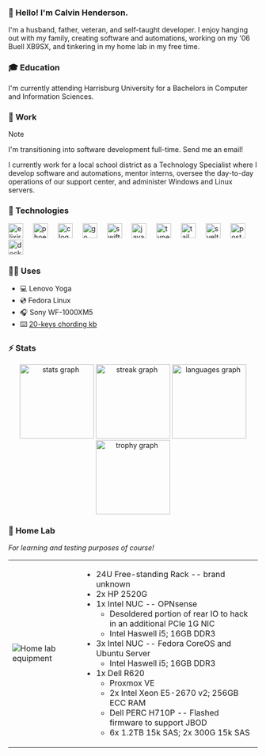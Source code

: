### 👋 Hello! I'm Calvin Henderson.

I'm a husband, father, veteran, and self-taught developer. I enjoy hanging out with my family, creating
software and automations, working on my '06 Buell XB9SX, and tinkering in my home lab in my free time.

### 🎓 Education

I'm currently attending Harrisburg University for a Bachelors in Computer and Information Sciences.

### 💼 Work

> [!NOTE]
> I'm transitioning into software development full-time. Send me an email!

I currently work for a local school district as a Technology Specialist where I develop software and
automations, mentor interns, oversee the day-to-day operations of our support center, and administer
Windows and Linux servers.


### 🔩 Technologies

<div align="left">
  <img src="https://cdn.jsdelivr.net/gh/devicons/devicon/icons/elixir/elixir-original.svg" height="30" alt="elixir logo"  />
  <img width="12" />
  <img src="https://cdn.jsdelivr.net/gh/devicons/devicon/icons/phoenix/phoenix-original.svg" height="30" alt="phoenix logo"  />
  <img width="12" />
  <img src="https://cdn.jsdelivr.net/gh/devicons/devicon/icons/c/c-original.svg" height="30" alt="c logo"  />
  <img width="12" />
  <img src="https://cdn.jsdelivr.net/gh/devicons/devicon/icons/go/go-original.svg" height="30" alt="go logo"  />
  <img width="12" />
  <img src="https://cdn.jsdelivr.net/gh/devicons/devicon/icons/swift/swift-original.svg" height="30" alt="swift logo"  />
  <img width="12" />
  <img src="https://cdn.jsdelivr.net/gh/devicons/devicon/icons/javascript/javascript-original.svg" height="30" alt="javascript logo"  />
  <img width="12" />
  <img src="https://cdn.jsdelivr.net/gh/devicons/devicon/icons/typescript/typescript-original.svg" height="30" alt="typescript logo"  />
  <img width="12" />
  <img src="https://skillicons.dev/icons?i=tailwind" height="30" alt="tailwindcss logo"  />
  <img width="12" />
  <img src="https://cdn.jsdelivr.net/gh/devicons/devicon/icons/svelte/svelte-original.svg" height="30" alt="svelte logo"  />
  <img width="12" />
  <img src="https://cdn.jsdelivr.net/gh/devicons/devicon/icons/postgresql/postgresql-original.svg" height="30" alt="postgresql logo"  />
  <img width="12" />
  <img src="https://cdn.jsdelivr.net/gh/devicons/devicon/icons/docker/docker-original.svg" height="30" alt="docker logo"  />
</div>


### 🧑‍💻 Uses

- 💻 Lenovo Yoga
- 💿 Fedora Linux
- 🎧 Sony WF-1000XM5
- ⌨️ [20-keys chording kb](https://github.com/calvinhenderson/grippy-20)


### ⚡ Stats

<div align="center">
  <img src="https://github-readme-stats.vercel.app/api?username=calvinhenderson&hide_title=true&hide_rank=true&show_icons=true&include_all_commits=false&count_private=true&disable_animations=false&locale=en&hide_border=true&order=1&custom_title=My%20Stats" height="150" alt="stats graph"  />
  <img src="https://streak-stats.demolab.com?user=calvinhenderson&locale=en&mode=weekly&hide_border=true&border_radius=5&order=3" height="150" alt="streak graph"  />
  <img src="https://github-readme-stats.vercel.app/api/top-langs?username=calvinhenderson&locale=en&hide_title=true&layout=compact&card_width=213&langs_count=5&hide_border=true&order=2" height="150" alt="languages graph"  />
  <img src="https://github-profile-trophy.vercel.app?username=calvinhenderson&column=6&row=1&margin-w=8&margin-h=8&no-bg=true&no-frame=true&order=4" height="150" alt="trophy graph"  />
</div>


### 🔬 Home Lab

_For learning and testing purposes of course!_
<table><tr>
  <td><img src="https://i.imgur.com/MPbFqV1m.jpeg" alt="Home lab equipment" /></td>
  <td><ul>
      <li>24U Free-standing Rack -- brand unknown</li>
      <li>2x HP 2520G</li>
      <li>1x Intel NUC -- OPNsense<ul>
        <li>Desoldered portion of rear IO to hack in an additional PCIe 1G NIC</li>
        <li>Intel Haswell i5; 16GB DDR3</li>
      </ul></li>
      <li>3x Intel NUC -- Fedora CoreOS and Ubuntu Server<ul>
        <li>Intel Haswell i5; 16GB DDR3</li>
      </ul></li>
      <li>1x Dell R620<ul>
        <li>Proxmox VE</li>
        <li>2x Intel Xeon E5-2670 v2; 256GB ECC RAM</li>
        <li>Dell PERC H710P -- Flashed firmware to support JBOD</li>
        <li>6x 1.2TB 15k SAS; 2x 300G 15k SAS</li>
      </ul></li>
    </ul></td>
</tr></table>

